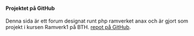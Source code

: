 #### Projektet på GitHub

Denna sida är ett forum designat runt php ramverket anax och är gjort som projekt i kursen Ramverk1 på BTH. [repot på GitHub](https://github.com/liiinder/ramverk1-project).
